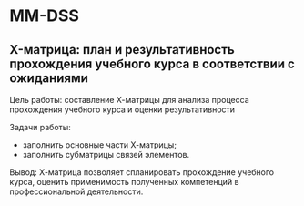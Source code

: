 # MM-DSS

## X-матрица: план и результативность прохождения учебного курса в соответствии с ожиданиями

Цель работы: составление Х-матрицы для анализа процесса прохождения учебного курса и оценки результативности

Задачи работы:
* заполнить основные части Х-матрицы;
* заполнить субматрицы связей элементов.

Вывод: Х-матрица позволяет спланировать прохождение учебного курса, оценить применимость полученных компетенций в профессиональной деятельности.
